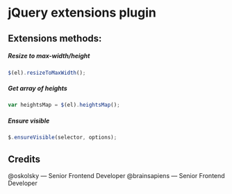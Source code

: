 jQuery extensions plugin
====================

## Extensions methods:

##### Resize to max-width/height
```javascript
$(el).resizeToMaxWidth();
```

##### Get array of heights
```javascript
var heightsMap = $(el).heightsMap();
```

##### Ensure visible
```javascript
$.ensureVisible(selector, options);
```

## Credits

@oskolsky — Senior Frontend Developer
@brainsapiens — Senior Frontend Developer